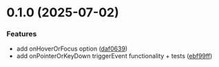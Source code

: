 # 0.1.0 (2025-07-02)


### Features

* add onHoverOrFocus option ([daf0639](https://github.com/amazinglynormal/prefetch/commit/daf063930aabc479655c8e1948106c364b3c7c52))
* add onPointerOrKeyDown triggerEvent functionality + tests ([ebf99ff](https://github.com/amazinglynormal/prefetch/commit/ebf99ff2cbffdaef9a52520cef8e128834892c01))



